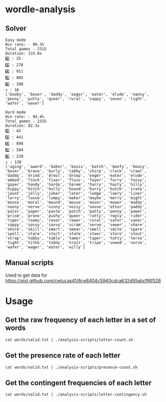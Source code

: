 # wordle-analysis

## Solver

```
Easy mode
Win rate: - 99.3%
Total games - 2315
Duration: 133.0s
2️⃣ : 25
3️⃣ : 278
4️⃣ : 911
5️⃣ : 805
6️⃣ : 280
☠️ : 16
['booby', 'boxer', 'daddy', 'eager', 'eater', 'elude', 'nanny', 'penny', 'putty', 'queer', 'rural', 'sappy', 'seven', 'tight', 'wafer', 'waver']

Hard mode
Win rate: - 94.4%
Total games - 2315
Duration: 82.3s
2️⃣ : 42
3️⃣ : 441
4️⃣ : 898
5️⃣ : 584
6️⃣ : 220
☠️ : 130
['aging', 'award', 'baker', 'basis', 'batch', 'beefy', 'boozy', 'boxer', 'brave', 'burly', 'cabby', 'chirp', 'clack', 'crawl', 'daddy', 'dried', 'drool', 'droop', 'eager', 'eater', 'elude', 'embed', 'finch', 'fixer', 'floss', 'foyer', 'furry', 'fussy', 'gayer', 'handy', 'hardy', 'harem', 'harry', 'hasty', 'hilly', 'hippy', 'hitch', 'holly', 'hound', 'hurry', 'hutch', 'irate', 'jaunt', 'jelly', 'joker', 'later', 'ledge', 'leery', 'liner', 'lorry', 'louse', 'lumpy', 'maker', 'maybe', 'merry', 'might', 'moose', 'moral', 'mound', 'mouse', 'mover', 'mower', 'muddy', 'nanny', 'nerve', 'ninny', 'noisy', 'noose', 'otter', 'paddy', 'paler', 'paper', 'paste', 'patch', 'patty', 'penny', 'power', 'prism', 'prone', 'pushy', 'queer', 'ratty', 'reply', 'rider', 'riper', 'roomy', 'rover', 'rower', 'rural', 'safer', 'saner', 'sappy', 'sassy', 'savvy', 'scram', 'serum', 'sewer', 'share', 'shore', 'skill', 'smart', 'smear', 'smell', 'smite', 'spare', 'spell', 'stare', 'start', 'state', 'steer', 'store', 'stout', 'strap', 'tabby', 'table', 'tamer', 'taper', 'tatty', 'terse', 'tight', 'tithe', 'toddy', 'trait', 'tripe', 'unwed', 'verve', 'wafer', 'wager', 'water', 'willy']
```

## Manual scripts

Used to get data for https://gist.github.com/cwlucas41/6ce8404c5940cdca632d55abcff4f526

# Usage

## Get the raw frequency of each letter in a set of words
```
cat words/valid.txt | ./analysis-scripts/letter-count.sh
```

## Get the presence rate of each letter
```
cat words/valid.txt | ./analysis-scripts/presence-count.sh
```

## Get the contingent frequencies of each letter
```
cat words/valid.txt | ./analysis-scripts/letter-contingency.sh
```
